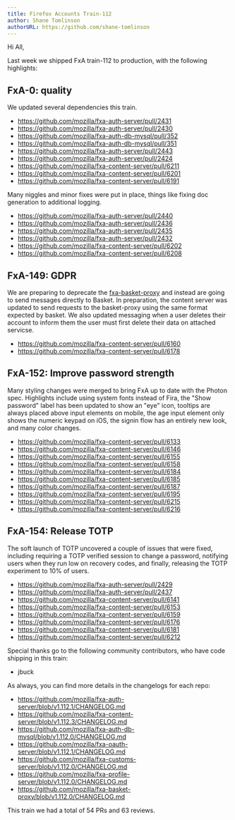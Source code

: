 ```yaml
---
title: Firefox Accounts Train-112
author: Shane Tomlinson
authorURL: https://github.com/shane-tomlinson
---
```


Hi All,

Last week we shipped FxA train-112 to production,
with the following highlights:

<!--truncate-->

## FxA-0: quality
We updated several dependencies this train.

  * https://github.com/mozilla/fxa-auth-server/pull/2431
  * https://github.com/mozilla/fxa-auth-server/pull/2430
  * https://github.com/mozilla/fxa-auth-db-mysql/pull/352
  * https://github.com/mozilla/fxa-auth-db-mysql/pull/351
  * https://github.com/mozilla/fxa-auth-server/pull/2443
  * https://github.com/mozilla/fxa-auth-server/pull/2424
  * https://github.com/mozilla/fxa-content-server/pull/6211
  * https://github.com/mozilla/fxa-content-server/pull/6201
  * https://github.com/mozilla/fxa-content-server/pull/6191


Many niggles and minor fixes were put in place, things like fixing doc
generation to additional logging.

  * https://github.com/mozilla/fxa-auth-server/pull/2440
  * https://github.com/mozilla/fxa-auth-server/pull/2436
  * https://github.com/mozilla/fxa-auth-server/pull/2435
  * https://github.com/mozilla/fxa-auth-server/pull/2432
  * https://github.com/mozilla/fxa-content-server/pull/6202
  * https://github.com/mozilla/fxa-content-server/pull/6208

## FxA-149: GDPR

We are preparing to deprecate the [fxa-basket-proxy](https://github.com/mozilla/fxa-basket-proxy/)
and instead are going to send messages directly to Basket. In preparation, the content server was
updated to send requests to the basket-proxy using the same format expected by basket. We also
updated messaging when a user deletes their account to inform them the user must first delete
their data on attached servicse.

  * https://github.com/mozilla/fxa-content-server/pull/6160
  * https://github.com/mozilla/fxa-content-server/pull/6178

## FxA-152: Improve password strength

Many styling changes were merged to bring FxA up to date with
the Photon spec. Highlights include using system fonts instead
of Fira, the "Show password" label has been updated to show
an "eye" icon, tooltips are always placed above input elements
on mobile, the age input element only shows the numeric keypad
on iOS, the signin flow has an entirely new look, and many
color changes.

  * https://github.com/mozilla/fxa-content-server/pull/6133
  * https://github.com/mozilla/fxa-content-server/pull/6146
  * https://github.com/mozilla/fxa-content-server/pull/6155
  * https://github.com/mozilla/fxa-content-server/pull/6158
  * https://github.com/mozilla/fxa-content-server/pull/6184
  * https://github.com/mozilla/fxa-content-server/pull/6185
  * https://github.com/mozilla/fxa-content-server/pull/6187
  * https://github.com/mozilla/fxa-content-server/pull/6195
  * https://github.com/mozilla/fxa-content-server/pull/6215
  * https://github.com/mozilla/fxa-content-server/pull/6216

## FxA-154: Release TOTP

The soft launch of TOTP uncovered a couple of issues that were
fixed, including requiring a TOTP verified session to
change a password, notifying users when they run low on
recovery codes, and finally, releasing the TOTP experiment
to 10% of users.

  * https://github.com/mozilla/fxa-auth-server/pull/2429
  * https://github.com/mozilla/fxa-auth-server/pull/2437
  * https://github.com/mozilla/fxa-content-server/pull/6141
  * https://github.com/mozilla/fxa-content-server/pull/6153
  * https://github.com/mozilla/fxa-content-server/pull/6159
  * https://github.com/mozilla/fxa-content-server/pull/6176
  * https://github.com/mozilla/fxa-content-server/pull/6181
  * https://github.com/mozilla/fxa-content-server/pull/6212

Special thanks go to the following community contributors,
who have code shipping in this train:

  * jbuck


As always, you can find more details in the changelogs for each repo:

  * https://github.com/mozilla/fxa-auth-server/blob/v1.112.1/CHANGELOG.md
  * https://github.com/mozilla/fxa-content-server/blob/v1.112.3/CHANGELOG.md
  * https://github.com/mozilla/fxa-auth-db-mysql/blob/v1.112.0/CHANGELOG.md
  * https://github.com/mozilla/fxa-oauth-server/blob/v1.112.1/CHANGELOG.md
  * https://github.com/mozilla/fxa-customs-server/blob/v1.112.0/CHANGELOG.md
  * https://github.com/mozilla/fxa-profile-server/blob/v1.112.0/CHANGELOG.md
  * https://github.com/mozilla/fxa-basket-proxy/blob/v1.112.0/CHANGELOG.md


This train we had a total of 54 PRs and 63 reviews.
